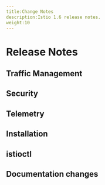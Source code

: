 ```yaml
---
title:Change Notes
description:Istio 1.6 release notes.
weight:10
---
```

# Release Notes

## Traffic Management

<!-- releaseNotes area:traffic-management action:Improved -->
<!-- releaseNotes area:traffic-management action:Updated -->
<!-- releaseNotes area:traffic-management action:Added -->
<!-- releaseNotes area:traffic-management action:Deprecated -->
<!-- releaseNotes area:traffic-management action:Enabled -->
<!-- releaseNotes area:traffic-management action:Fixed -->
<!-- releaseNotes area:traffic-management action:Upgraded -->
<!-- releaseNotes area:traffic-management action:Removed -->
<!-- releaseNotes area:traffic-management action:Optimized -->

## Security

<!-- releaseNotes area:security action:Improved -->
<!-- releaseNotes area:security action:Updated -->
<!-- releaseNotes area:security action:Added -->
<!-- releaseNotes area:security action:Deprecated -->
<!-- releaseNotes area:security action:Enabled -->
<!-- releaseNotes area:security action:Fixed -->
<!-- releaseNotes area:security action:Upgraded -->
<!-- releaseNotes area:security action:Removed -->
<!-- releaseNotes area:security action:Optimized -->

## Telemetry

<!-- releaseNotes area:telemetry action:Improved -->
<!-- releaseNotes area:telemetry action:Updated -->
<!-- releaseNotes area:telemetry action:Added -->
<!-- releaseNotes area:telemetry action:Deprecated -->
<!-- releaseNotes area:telemetry action:Enabled -->
<!-- releaseNotes area:telemetry action:Fixed -->
<!-- releaseNotes area:telemetry action:Upgraded -->
<!-- releaseNotes area:telemetry action:Removed -->
<!-- releaseNotes area:telemetry action:Optimized -->

## Installation

<!-- releaseNotes area:installation action:Improved -->
<!-- releaseNotes area:installation action:Updated -->
<!-- releaseNotes area:installation action:Added -->
<!-- releaseNotes area:installation action:Deprecated -->
<!-- releaseNotes area:installation action:Enabled -->
<!-- releaseNotes area:installation action:Fixed -->
<!-- releaseNotes area:installation action:Upgraded -->
<!-- releaseNotes area:installation action:Removed -->
<!-- releaseNotes area:installation action:Optimized -->

## istioctl

<!-- releaseNotes area:istioctl action:Improved -->
<!-- releaseNotes area:istioctl action:Updated -->
<!-- releaseNotes area:istioctl action:Added -->
<!-- releaseNotes area:istioctl action:Deprecated -->
<!-- releaseNotes area:istioctl action:Enabled -->
<!-- releaseNotes area:istioctl action:Fixed -->
<!-- releaseNotes area:istioctl action:Upgraded -->
<!-- releaseNotes area:istioctl action:Removed -->
<!-- releaseNotes area:istioctl action:Optimized -->

## Documentation changes

<!-- releaseNotes area:documentation action:Improved -->
<!-- releaseNotes area:documentation action:Updated -->
<!-- releaseNotes area:documentation action:Added -->
<!-- releaseNotes area:documentation action:Deprecated -->
<!-- releaseNotes area:documentation action:Enabled -->
<!-- releaseNotes area:documentation action:Fixed -->
<!-- releaseNotes area:documentation action:Upgraded -->
<!-- releaseNotes area:documentation action:Removed -->
<!-- releaseNotes area:documentation action:Optimized -->
